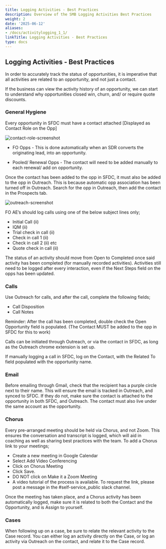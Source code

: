 ```yaml
---
title: Logging Activities - Best Practices
description: Overview of the SMB Logging Activities Best Practices
weight: 2
date: '2025-06-12'
aliases:
- /docs/activitylogging_1_1/
linkTitle: Logging Activities - Best Practices
type: docs
---
```


## Logging Activities - Best Practices

In order to accurately track the status of opportunities, it is imperative that all activities are related to an opportunity, and not just a contact.

If the business can view the activity history of an opportunity, we can start to understand why opportunities closed win, churn, and/ or require quote discounts.

### General Hygiene

Every opportunity in SFDC must have a contact attached [Displayed as Contact Role on the Opp]

![contact-role-screenshot](/images/handbook/sales/contactrole.png)

- FO Opps - This is done automatically when an SDR converts the originating lead, into an opportunity.

- Pooled/ Renewal Opps - The contact will need to be added manually to each renewal/ add on opportunity.

Once the contact has been added to the opp in SFDC, it must also be added to the opp in Outreach.  This is because automatic opp association has been turned off in Outreach. Search for the opp in Outreach, then add the contact in the Prospects tab.

![outreach-screenshot](/images/handbook/sales/outreach.png)

FO AE’s should log calls using one of the below subject lines only;

- Initial Call (ii)
- IQM (ii)
- Trial check in call (ii)
- Check in call 1 (ii)
- Check in call 2 (ii) etc
- Quote check in call (ii)

The status of an activity should move from Open to Completed once said activity has been completed (for manually recorded activities).
Activities still need to be logged after every interaction, even if the Next Steps field on the opps has been updated.

### Calls

Use Outreach for calls, and after the call, complete the following fields;

- Call Disposition
- Call Notes

Reminder: After the call has been completed, double check the Open Opportunity field is populated. (The Contact MUST be added to the opp in SFDC for this to work)

Calls can be initiated through Outreach, or via the contact in SFDC, as long as the Outreach chrome extension is set up.

If manually logging a call in SFDC, log on the Contact, with the Related To field populated with the opportunity name.

### Email

Before emailing through Gmail, check that the recipient has a purple circle next to their name.  This will ensure the email is tracked in Outreach, and synced to SFDC.  If they do not, make sure the contact is attached to the opportunity in both SFDC, and Outreach.  The contact must also live under the same account as the opportunity.  

### Chorus

Every pre-arranged meeting should be held via Chorus, and not Zoom.  This ensures the conversation and transcript is logged, which will aid in coaching as well as sharing best practices with the team. To add a Chorus link to your meetings;

- Create a new meeting in Google Calendar
- Select Add Video Conferencing
- Click on Chorus Meeting
- Click Save.  
- DO NOT click on Make it a Zoom Meeting
- A video tutorial of the process is available.  To request the link, please post a message in the #self-service_public slack channel.

Once the meeting has taken place, and a Chorus activity has been automatically logged, make sure it is related to both the Contact and the Opportunity, and is Assign to yourself.

### Cases

When following up on a case, be sure to relate the relevant activity to the Case record.  You can either log an activity directly on the Case, or log an activity via Outreach on the contact, and relate it to the Case record.  

